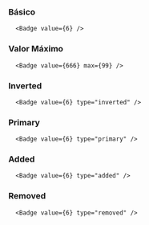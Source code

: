 ### Básico
```
  <Badge value={6} />
```

### Valor Máximo
```
  <Badge value={666} max={99} />
```

### Inverted
```
  <Badge value={6} type="inverted" />
```

### Primary
```
  <Badge value={6} type="primary" />
```

### Added
```
  <Badge value={6} type="added" />
```

### Removed
```
  <Badge value={6} type="removed" />
```